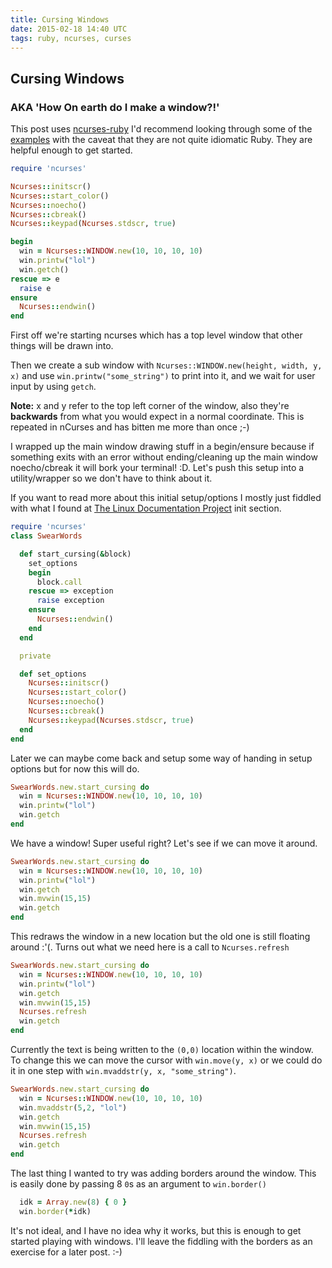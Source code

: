 ```yaml
---
title: Cursing Windows
date: 2015-02-18 14:40 UTC
tags: ruby, ncurses, curses
---
```

## Cursing Windows
### AKA 'How On earth do I make a window?!'

This post uses [ncurses-ruby](https://github.com/eclubb/ncurses-ruby) I'd
recommend looking through some of the [examples](https://github.com/eclubb/ncurses-ruby/tree/master/examples) with the caveat that they
are not quite idiomatic Ruby. They are helpful enough to get started.

```ruby
require 'ncurses'

Ncurses::initscr()
Ncurses::start_color()
Ncurses::noecho()
Ncurses::cbreak()
Ncurses::keypad(Ncurses.stdscr, true)

begin
  win = Ncurses::WINDOW.new(10, 10, 10, 10)
  win.printw("lol")
  win.getch()
rescue => e
  raise e
ensure
  Ncurses::endwin()
end
```

First off we're starting ncurses which has a top level window that other things
will be drawn into.

Then we create a sub window with `Ncurses::WINDOW.new(height, width, y, x)` and use
`win.printw("some_string")` to print into it, and we wait for user input
by using `getch`.

**Note:** x and y refer to the top left corner of the window, also they're
**backwards** from what you would expect in a normal coordinate. This is
repeated in nCurses and has bitten me more than once ;-)

I wrapped up the main window drawing stuff in a begin/ensure
because if something exits with an error without ending/cleaning up the main window
noecho/cbreak it will bork your terminal! :D. Let's push this setup into a utility/wrapper
so we don't have to think about it.

If you want to read more about this initial setup/options I mostly just fiddled
with what I found at [The Linux Documentation Project](http://tldp.org/HOWTO/NCURSES-Programming-HOWTO/init.html)
init section.

```ruby
require 'ncurses'
class SwearWords

  def start_cursing(&block)
    set_options
    begin
      block.call
    rescue => exception
      raise exception
    ensure
      Ncurses::endwin()
    end
  end

  private

  def set_options
    Ncurses::initscr()
    Ncurses::start_color()
    Ncurses::noecho()
    Ncurses::cbreak()
    Ncurses::keypad(Ncurses.stdscr, true)
  end
end
```

Later we can maybe come back and setup some way of handing in
setup options but for now this will do.

```ruby
SwearWords.new.start_cursing do
  win = Ncurses::WINDOW.new(10, 10, 10, 10)
  win.printw("lol")
  win.getch
end
```

We have a window! Super useful right? Let's see if we can move it around.

```ruby
SwearWords.new.start_cursing do
  win = Ncurses::WINDOW.new(10, 10, 10, 10)
  win.printw("lol")
  win.getch
  win.mvwin(15,15)
  win.getch
end
```

This redraws the window in a new location but the old one is still floating
around :'(. Turns out what we need here is a call to `Ncurses.refresh`

```ruby
SwearWords.new.start_cursing do
  win = Ncurses::WINDOW.new(10, 10, 10, 10)
  win.printw("lol")
  win.getch
  win.mvwin(15,15)
  Ncurses.refresh
  win.getch
end
```

Currently the text is being written to the `(0,0)` location within
the window. To change this we can move the cursor with `win.move(y, x)` or
we could do it in one step with `win.mvaddstr(y, x, "some_string")`.

```ruby
SwearWords.new.start_cursing do
  win = Ncurses::WINDOW.new(10, 10, 10, 10)
  win.mvaddstr(5,2, "lol")
  win.getch
  win.mvwin(15,15)
  Ncurses.refresh
  win.getch
end
```

The last thing I wanted to try was adding borders around the window. This
is easily done by passing 8 `0`s as an argument to `win.border()`

```ruby
  idk = Array.new(8) { 0 }
  win.border(*idk)
```

It's not ideal, and I have no idea why it works, but this is enough to get started
playing with windows. I'll leave the fiddling with the borders as an exercise for
a later post. :-)
